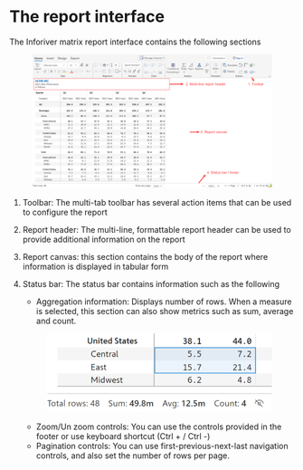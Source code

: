 # The report interface

The Inforiver matrix report interface contains the following sections

<figure><img src="../../.gitbook/assets/Inforiver-interface.png" alt=""><figcaption></figcaption></figure>

1. Toolbar: The multi-tab toolbar has several action items that can be used to configure the report
2. Report header: The multi-line, formattable report header can be used to provide additional information on the report&#x20;
3. Report canvas: this section contains the body of the report where information is displayed in tabular form
4.  Status bar: The status bar contains information such as the following

    * Aggregation information: Displays number of rows. When a measure is selected, this section can also show metrics such as sum, average and count.



    <figure><img src="../../.gitbook/assets/inforiver-interface-footer-aggregation.png" alt=""><figcaption></figcaption></figure>

    * Zoom/Un zoom controls: You can use the controls provided in the footer or use keyboard shortcut (Ctrl + / Ctrl -)&#x20;
    * Pagination controls: You can use first-previous-next-last navigation controls, and also set the number of rows per page.



